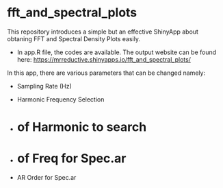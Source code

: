 # fft_and_spectral_plots
This repository introduces a simple but an effective ShinyApp about obtaning FFT and Spectral Density Plots easily.

* In app.R file, the codes are available. The output website can be found here: https://mrreductive.shinyapps.io/fft_and_spectral_plots/

In this app, there are various parameters that can be changed namely:

* Sampling Rate (Hz)

* Harmonic Frequency Selection

* # of Harmonic to search

* # of Freq for Spec.ar

* AR Order for Spec.ar

